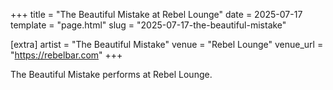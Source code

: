+++
title = "The Beautiful Mistake at Rebel Lounge"
date = 2025-07-17
template = "page.html"
slug = "2025-07-17-the-beautiful-mistake"

[extra]
artist = "The Beautiful Mistake"
venue = "Rebel Lounge"
venue_url = "https://rebelbar.com"
+++

The Beautiful Mistake performs at Rebel Lounge.
